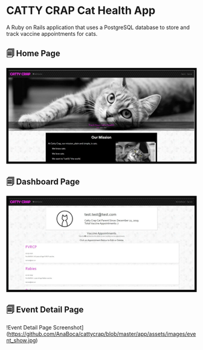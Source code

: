 # CATTY CRAP Cat Health App

A Ruby on Rails application that uses a PostgreSQL database to store and track vaccine appointments for cats.


## 🗐 Home Page

![Home Page Screenshot](https://github.com/AnaBoca/cattycrap/blob/master/app/assets/images/home.jpg)


## 🗐 Dashboard Page

![Dashbaord Page Screenshot](https://github.com/AnaBoca/cattycrap/blob/master/app/assets/images/dashboard.jpg)


## 🗐 Event Detail Page

!Event Detail Page Screenshot](https://github.com/AnaBoca/cattycrap/blob/master/app/assets/images/event_show.jpg)
